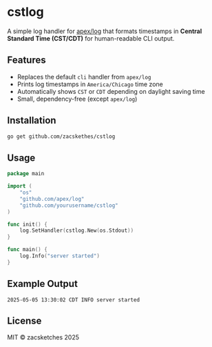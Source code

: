 # cstlog

A simple log handler for [apex/log](https://github.com/apex/log) that formats timestamps in **Central Standard Time (CST/CDT)** for human-readable CLI output.

## Features

- Replaces the default `cli` handler from `apex/log`
- Prints log timestamps in `America/Chicago` time zone
- Automatically shows `CST` or `CDT` depending on daylight saving time
- Small, dependency-free (except `apex/log`)

## Installation

```bash
go get github.com/zacskethes/cstlog
```

## Usage
```go
package main

import (
    "os"
    "github.com/apex/log"
    "github.com/yourusername/cstlog"
)

func init() {
    log.SetHandler(cstlog.New(os.Stdout))
}

func main() {
    log.Info("server started")
}
```

## Example Output

`2025-05-05 13:30:02 CDT INFO server started`

## License

MIT © zacsketches 2025
